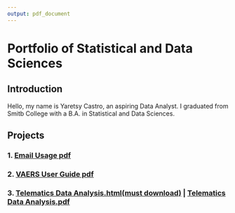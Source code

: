 ```yaml
---
output: pdf_document
---
```

# Portfolio of Statistical and Data Sciences

## Introduction
Hello, my name is Yaretsy Castro, an aspiring Data Analyst. 
I graduated from Smitb College with a B.A. in Statistical and Data Sciences. 

## Projects

### 1. [Email Usage pdf](Projects/Mini-Project-1.pdf)

### 2. [VAERS User Guide pdf](Projects/final-project.pdf)

### 3. [Telematics Data Analysis.html(must download)](Projects/Telematics-Data-101.html) | [Telematics Data Analysis.pdf](Projects/Telematics%20Data%20101.pdf)